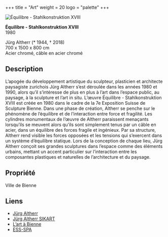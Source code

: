 +++
title = "Art"
weight = 20
logo = "palette"
+++

![Équilibre - Stahlkonstruktion XVIII](/images/crayons.jpg)

**Équilibre - Stahlkonstruktion XVIII**  
1980

Jürg Altherr (* 1944, † 2018)  
700 x 1500 x 800 cm  
Acier chromé, câble en acier chromé

## Description

L’apogée du développement artistique du sculpteur, plasticien et architecte paysagiste zurichois Jürg Altherr s’est déroulée dans les années 1980 et 1990, alors qu’il s’intéresse de plus en plus à l’art dans l’espace public, au paysage, à la sculpture et l’art in situ. L’œuvre Équilibre - Stahlkonstruktion XVIII est créée en 1980 dans le cadre de la 7e Exposition Suisse de Sculpture Bienne. Dans une phase de création, Altherr se penche sur le phénomène de l’équilibre et de l’interaction entre force et fragilité. Les cylindres monumentaux de l’œuvre de Altherr paraissent menaçants lorsqu’ils se meuvent alors qu’ils sont simplement tenus par un câble en acier, dans un équilibre des forces fragile et ingénieux. Par sa structure, Altherr rend visible les forces opposées et les tensions qui s’exercent dans un système d’équilibre statique. Lors de la conception de chaque lieu, Jürg Altherr conçoit ses grandes sculptures dans l’espace comme des éléments urbains, mettant un accent particulier sur l’interaction entre les composantes plastiques et naturelles de l’architecture et du paysage.

## Propriété

Ville de Bienne

## Liens

- [Jürg Altherr](http://www.juerg-altherr.ch/)
- [Jürg Altherr SIKART](https://recherche.sik-isea.ch/fr/sik:person-4000382:exp/in/sikart/actor/list)
- [L’art à Bienne](https://art-a-bienne.ch/fr/)
- [ESS-SPA](https://ess-spa.ch/fr/news/framing-sculptures)
